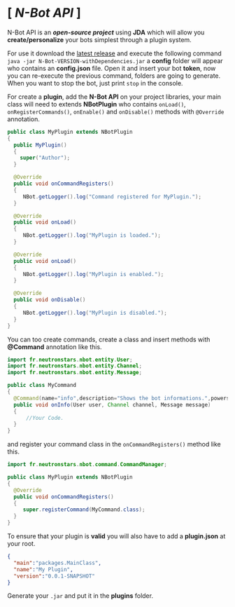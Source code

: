 # __**[** *N-Bot API* **]**__

N-Bot API is an __*open-source project*__ using **JDA** which will allow you **create/personalize** your bots simplest through a plugin system.

For use it download the [latest release](https://github.com/NeutronStars/N-Bot/releases) and execute the following command `java -jar N-Bot-VERSION-withDependencies.jar` a **config** folder will appear who contains an **config.json** file. Open it and insert your bot **token**, now you can re-execute the previous command, folders are going to generate. When you want to stop the bot, just print `stop` in the console.

For create a **plugin**, add the **N-Bot API** on your project libraries, your main class will need to extends **NBotPlugin** who contains `onLoad()`, `onRegisterCommands()`, `onEnable()` and `onDisable()` methods with `@Override` annotation.

```java
public class MyPlugin extends NBotPlugin
{
  public MyPlugin()
  {
    super("Author");
  }

  @Override
  public void onCommandRegisters()
  {
     NBot.getLogger().log("Command registered for MyPlugin.");
  }

  @Override
  public void onLoad()
  {
     NBot.getLogger().log("MyPlugin is loaded.");
  }

  @Override
  public void onLoad()
  {
     NBot.getLogger().log("MyPlugin is enabled.");
  }

  @Override
  public void onDisable()
  {
     NBot.getLogger().log("MyPlugin is disabled.");
  }
}
```

You can too create commands, create a class and insert methods with **@Command** annotation like this.

```java
import fr.neutronstars.nbot.entity.User;
import fr.neutronstars.nbot.entity.Channel;
import fr.neutronstars.nbot.entity.Message;

public class MyCommand
{
  @Command(name="info",description="Shows the bot informations.",powers=10)
  public void onInfo(User user, Channel channel, Message message)
  {
      //Your Code.
  }
}
```

and register your command class in the `onCommandRegisters()` method like this.

```java
import fr.neutronstars.nbot.command.CommandManager;

public class MyPlugin extends NBotPlugin
{
  @Override
  public void onCommandRegisters()
  {
     super.registerCommand(MyCommand.class);
  }
}
```

To ensure that your plugin is **valid** you will also have to add a **plugin.json** at your root.

```json
{
  "main":"packages.MainClass",
  "name":"My Plugin",
  "version":"0.0.1-SNAPSHOT"
}
```

Generate your `.jar` and put it in the **plugins** folder.
